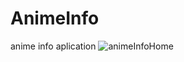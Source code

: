 # AnimeInfo
anime info aplication
![animeInfoHome](https://user-images.githubusercontent.com/72822917/125179643-6ed55a80-e1ad-11eb-87e5-282894ff407a.png)
